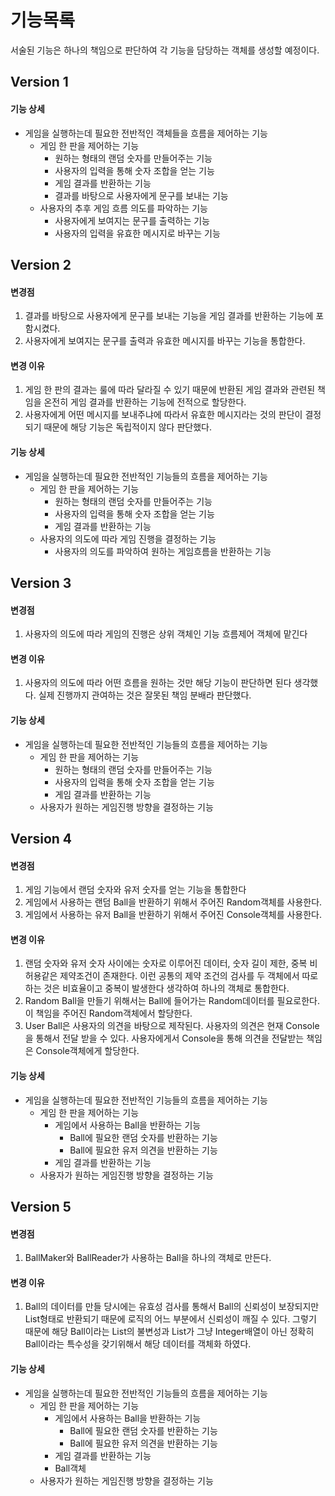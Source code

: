 # 기능목록

서술된 기능은 하나의 책임으로 판단하여 각 기능을 담당하는 객체를 생성할 예정이다.
## Version 1

#### 기능 상세
* 게임을 실행하는데 필요한 전반적인 객체들을 흐름을 제어하는 기능
    * 게임 한 판을 제어하는 기능
        * 원하는 형태의 랜덤 숫자를 만들어주는 기능
        * 사용자의 입력을 통해 숫자 조합을 얻는 기능
        * 게임 결과를 반환하는 기능
        * 결과를 바탕으로 사용자에게 문구를 보내는 기능
    * 사용자의 추후 게임 흐름 의도를 파악하는 기능
        * 사용자에게 보여지는 문구를 출력하는 기능
        * 사용자의 입력을 유효한 메시지로 바꾸는 기능


## Version 2

#### 변경점
1. 결과를 바탕으로 사용자에게 문구를 보내는 기능을 게임 결과를 반환하는 기능에 포함시켰다.
2. 사용자에게 보여지는 문구를 출력과 유효한 메시지를 바꾸는 기능을 통합한다.
#### 변경 이유

1. 게임 한 판의 결과는 룰에 따라 달라질 수 있기 때문에 반환된 게임 결과와 관련된 책임을 온전히 게임 결과를 반환하는 기능에 전적으로 할당한다.
2. 사용자에게 어떤 메시지를 보내주냐에 따라서 유효한 메시지라는 것의 판단이 결정되기 때문에 해당 기능은 독립적이지 않다 판단했다.

#### 기능 상세
* 게임을 실행하는데 필요한 전반적인 기능들의 흐름을 제어하는 기능
    * 게임 한 판을 제어하는 기능
        * 원하는 형태의 랜덤 숫자를 만들어주는 기능
        * 사용자의 입력을 통해 숫자 조합을 얻는 기능
        * 게임 결과를 반환하는 기능
    * 사용자의 의도에 따라 게임 진행을 결정하는 기능
        * 사용자의 의도를 파악하여 원하는 게임흐름을 반환하는 기능

## Version 3

#### 변경점
1. 사용자의 의도에 따라 게임의 진행은 상위 객체인 기능 흐름제어 객체에 맡긴다

#### 변경 이유

1. 사용자의 의도에 따라 어떤 흐름을 원하는 것만 해당 기능이 판단하면 된다 생각했다. 실제 진행까지 관여하는 것은 잘못된 책임 분배라 판단했다.

#### 기능 상세
* 게임을 실행하는데 필요한 전반적인 기능들의 흐름을 제어하는 기능
    * 게임 한 판을 제어하는 기능
        * 원하는 형태의 랜덤 숫자를 만들어주는 기능
        * 사용자의 입력을 통해 숫자 조합을 얻는 기능
        * 게임 결과를 반환하는 기능
    * 사용자가 원하는 게임진행 방향을 결정하는 기능


## Version 4

#### 변경점
1. 게임 기능에서 랜덤 숫자와 유저 숫자를 얻는 기능을 통합한다
2. 게임에서 사용하는 랜덤 Ball을 반환하기 위해서 주어진 Random객체를 사용한다.
3. 게임에서 사용하는 유저 Ball을 반환하기 위해서 주어진 Console객체를 사용한다.
#### 변경 이유

1. 랜덤 숫자와 유저 숫자 사이에는 숫자로 이루어진 데이터, 숫자 길이 제한, 중복 비허용같은
   제약조건이 존재한다. 이런 공통의 제약 조건의 검사를 두 객체에서 따로 하는 것은 비효율이고 중복이 발생한다 생각하여 하나의 객체로 통합한다.
2. Random Ball을 만들기 위해서는 Ball에 들어가는 Random데이터를 필요로한다. 이 책임을 주어진 Random객체에서 할당한다.
3. User Ball은 사용자의 의견을 바탕으로 제작된다. 사용자의 의견은 현재 Console을 통해서 전달 받을 수 있다. 사용자에게서 Console을 통해 의견을 전달받는 책임은 Console객체에게 할당한다.
#### 기능 상세
* 게임을 실행하는데 필요한 전반적인 기능들의 흐름을 제어하는 기능
    * 게임 한 판을 제어하는 기능
        * 게임에서 사용하는 Ball을 반환하는 기능
            * Ball에 필요한 랜덤 숫자를 반환하는 기능
            * Ball에 필요한 유저 의견을 반환하는 기능
        * 게임 결과를 반환하는 기능
    * 사용자가 원하는 게임진행 방향을 결정하는 기능

## Version 5

#### 변경점
1. BallMaker와 BallReader가 사용하는 Ball을 하나의 객체로 만든다.
#### 변경 이유

1. Ball의 데이터를 만들 당시에는 유효성 검사를 통해서 Ball의 신뢰성이 보장되지만 List형태로 반환되기 때문에 로직의 어느 부분에서 신뢰성이 깨질 수 있다.
그렇기 때문에 해당 Ball이라는 List의 불변성과 List가 그냥 Integer배열이 아닌 정확히 Ball이라는 특수성을 갖기위해서 해당 데이터를 객체화 하였다.
#### 기능 상세
* 게임을 실행하는데 필요한 전반적인 기능들의 흐름을 제어하는 기능
    * 게임 한 판을 제어하는 기능
        * 게임에서 사용하는 Ball을 반환하는 기능
            * Ball에 필요한 랜덤 숫자를 반환하는 기능
            * Ball에 필요한 유저 의견을 반환하는 기능
        * 게임 결과를 반환하는 기능
        * Ball객체
    * 사용자가 원하는 게임진행 방향을 결정하는 기능
